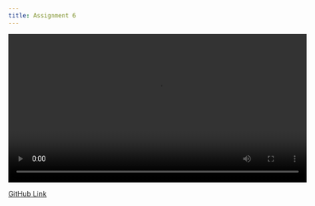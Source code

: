 ```yaml
---
title: Assignment 6
---
```


<video width="600" controls>
  <source src="./../../assets/videos/Linear Regression.mp4" type="video/mp4">
  Your browser does not support the video tag.
</video>

[GitHub Link](https://github.com/jasonzhu03/jzhu33-assignment-6.git)